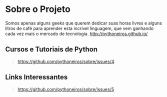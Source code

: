 # Sobre o Projeto
Somos apenas alguns geeks que querem dedicar suas horas livres e alguns litros de café para aprender esta incrível linguagem, que vem ganhando cada vez mais o mercado de tecnologia.
<http://pythoneiros.github.io/>

## Cursos e Tutoriais de Python
> <https://github.com/pythoneiros/sobre/issues/4>

## Links Interessantes
> <https://github.com/pythoneiros/sobre/issues/5>
